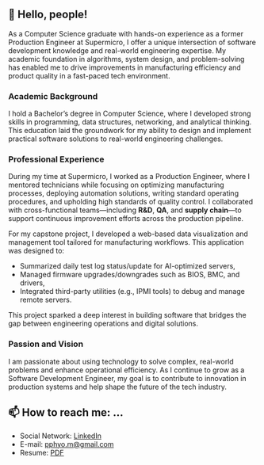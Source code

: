 <!-- ![About Me](readme_header.png) -->

## 👋 Hello, people!

As a Computer Science graduate with hands-on experience as a former Production Engineer at Supermicro, I offer a unique intersection of software development knowledge and real-world engineering expertise. My academic foundation in algorithms, system design, and problem-solving has enabled me to drive improvements in manufacturing efficiency and product quality in a fast-paced tech environment.

### Academic Background

I hold a Bachelor’s degree in Computer Science, where I developed strong skills in programming, data structures, networking, and analytical thinking. This education laid the groundwork for my ability to design and implement practical software solutions to real-world engineering challenges.

### Professional Experience

During my time at Supermicro, I worked as a Production Engineer, where I mentored technicians while focusing on optimizing manufacturing processes, deploying automation solutions, writing standard operating procedures, and upholding high standards of quality control. I collaborated with cross-functional teams—including **R&D**, **QA**, and **supply chain**—to support continuous improvement efforts across the production pipeline.

For my capstone project, I developed a web-based data visualization and management tool tailored for manufacturing workflows. This application was designed to:
- Summarized daily test log status/update for AI-optimized servers,
- Managed firmware upgrades/downgrades such as BIOS, BMC, and drivers,
- Integrated third-party utilities (e.g., IPMI tools) to debug and manage remote servers.

This project sparked a deep interest in building software that bridges the gap between engineering operations and digital solutions.


### Passion and Vision

I am passionate about using technology to solve complex, real-world problems and enhance operational efficiency. As I continue to grow as a Software Development Engineer, my goal is to contribute to innovation in production systems and help shape the future of the tech industry.


## 📫 How to reach me: ...

- Social Network: [LinkedIn](https://www.linkedin.com/in/pyaephyomaung/)
- E-mail: pphyo.m@gmail.com
- Resume: [PDF](https://drive.google.com/file/d/1bzNCEp4wTto57kMNIoaf5wY15ofOmN0B/view?usp=drive_link)
    
<!--
**pphyom/pphyom** is a ✨ _special_ ✨ repository because its `README.md` (this file) appears on your GitHub profile.

Here are some ideas to get you started:

- 🔭 I’m currently working on ...
- 🌱 I’m currently learning ...
- 👯 I’m looking to collaborate on ...
- 🤔 I’m looking for help with ...
- 💬 Ask me about ...
- 📫 How to reach me: ...
- 😄 Pronouns: ...
- ⚡ Fun fact: ...
-->
